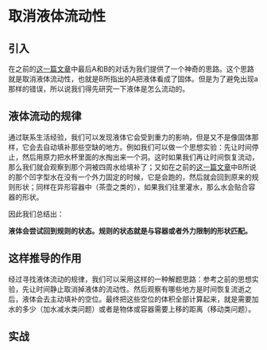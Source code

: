 # 取消液体流动性

## 引入

在之前的[这一篇文章](https://j-physics-wiki.ares-mars.top/exam/dzmyq/)中最后A和B的对话为我们提供了一个神奇的思路。这个思路就是取消液体流动性，也就是B所指出的A把液体看成了固体。但是为了避免出现a那样的错误，所以说我们得先研究一下液体是怎么流动的。

## 液体流动的规律

通过联系生活经验，我们可以发现液体它会受到重力的影响，但是又不是像固体那样，它会去自动填补那些空缺的地方。例如我们可以做一个思想实验：先让时间停止，然后用原力把水杯里面的水掏出来一个洞。这时如果我们再让时间恢复流动，那么我们就会观察到那个洞被四周水给填补了；又如在之前的[这一篇文章](https://j-physics-wiki.ares-mars.top/exam/dzmyq/)中B所说的那个凹字型水在没有一个外力固定的时候，它是会跑的，然后就会回到原来的规则形状；同样在异形容器中（茶壶之类的），如果我们往里灌水，那么水会贴合容器的形状。

因此我们总结出：

**液体会尝试回到规则的状态。规则的状态就是与容器或者外力限制的形状匹配。**

## 这样推导的作用

经过寻找液体流动的规律，我们可以采用这样的一种解题思路：参考之前的思想实验，先让时间静止取消掉液体的流动性。然后观察有哪些地方是时间恢复流逝之后，液体会去主动填补的空位。最终把这些空位的体积全部计算起来，就是需要加水的多少（加水减水类问题）或者是物体或容器需要上移的距离（移动类问题）。

## 实战

